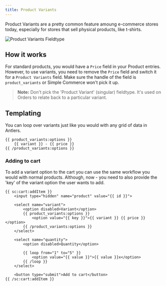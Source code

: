 ```yaml
---
title: Product Variants
---
```


Product Variants are a pretty common feature amoung e-commerce stores today, especially for stores that sell physical products, like t-shirts.

![Product Variants Fieldtype](/img/simple-commerce/Product-Variants-Fieldtype.png)

## How it works

For standard products, you would have a `Price` field in your Product entries. However, to use variants, you need to remove the `Price` field and switch it for a `Product Variants` field. Make sure the handle of the field is `product_variants` or Simple Commerce won't pick it up.

> **Note:** Don't pick the 'Product Variant' (singular) fieldtype. It's used on Orders to relate back to a particular variant.

## Templating
You can loop over variants just like you would with any grid of data in Antlers.

```antlers
{{ product_variants:options }}
	{{ variant }} - {{ price }}
{{ /product_variants:options }}
```

### Adding to cart
To add a variant option to the cart you can use the same workflow you would with normal products. Although, now - you need to also provide the 'key' of the variant option the user wants to add.

```antlers
{{ sc:cart:addItem }}
	<input type="hidden" name="product" value="{{ id }}">

    <select name="variant">
		<option disabled>Variant</option>
		{{ product_variants:options }}
			<option value="{{ key }}">{{ variant }} {{ price }}</option>
        {{ /product_variants:options }}
    </select>

    <select name="quantity">
        <option disabled>Quantity</option>

        {{ loop from="1" to="5" }}
        	<option value="{{ value }}">{{ value }}x</option>
        {{ /loop }}
    </select>

    <button type="submit">Add to cart</button>
{{ /sc:cart:addItem }}
```
